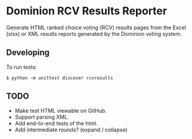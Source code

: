 # Dominion RCV Results Reporter

Generate HTML ranked choice voting (RCV) results pages from the
Excel (xlsx) or XML results reports generated by the Dominion voting system.

## Developing

To run tests:

```
$ python -m unittest discover rcvresults
```

## TODO

* Make test HTML viewable on GitHub.
* Support parsing XML.
* Add end-to-end tests of the html.
* Add intermediate rounds? (expand / collapse)
